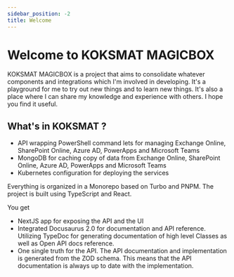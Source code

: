 ```yaml
---
sidebar_position: -2
title: Welcome
---
```


# Welcome to KOKSMAT MAGICBOX

KOKSMAT MAGICBOX is a project that aims to consolidate whatever components and integrations which I'm involved in developing. It's a playground for me to try out new things and to learn new things. It's also a place where I can share my knowledge and experience with others. I hope you find it useful.


## What's in KOKSMAT ?

- API wrapping PowerShell command lets for managing Exchange Online, SharePoint Online, Azure AD, PowerApps and Microsoft Teams
- MongoDB for caching copy of data from Exchange Online, SharePoint Online, Azure AD, PowerApps and Microsoft Teams
- Kubernetes configuration for deploying the services

Everything is organized in a Monorepo based on Turbo and PNPM. The project is built using TypeScript and React. 

You get

- NextJS app for exposing the API and the UI
- Integrated Docusaurus 2.0 for documentation and API reference. Utilizing TypeDoc for generating documentation of high level Classes as well as Open API docs reference.
- One single truth for the API. The API documentation and implementation is generated from the ZOD schema. This means that the API documentation is always up to date with the implementation.


